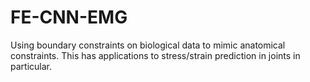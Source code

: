 # FE-CNN-EMG

Using boundary constraints on  biological data to mimic anatomical constraints. This has applications to stress/strain prediction in joints in particular.

